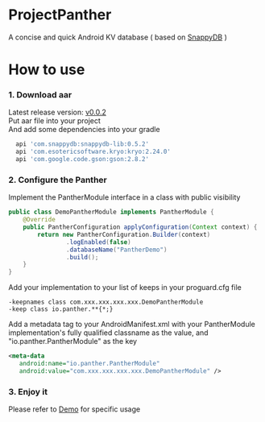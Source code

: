 # ProjectPanther
A concise and quick Android KV database ( based on [SnappyDB](https://github.com/nhachicha/SnappyDB) )

# How to use
### 1. Download aar
Latest release version: [v0.0.2](https://github.com/lishen19920525/ProjectPanther/releases)
</br>
Put aar file into your project
</br>
And add some dependencies into your gradle
```groovy
  api 'com.snappydb:snappydb-lib:0.5.2'
  api 'com.esotericsoftware.kryo:kryo:2.24.0'
  api 'com.google.code.gson:gson:2.8.2'
```

### 2. Configure the Panther
Implement the PantherModule interface in a class with public visibility
```java
public class DemoPantherModule implements PantherModule {
    @Override
    public PantherConfiguration applyConfiguration(Context context) {
        return new PantherConfiguration.Builder(context)
                .logEnabled(false)
                .databaseName("PantherDemo")
                .build();
    }
}
```
Add your implementation to your list of keeps in your proguard.cfg file
```
-keepnames class com.xxx.xxx.xxx.xxx.DemoPantherModule
-keep class io.panther.**{*;}
```
Add a metadata tag to your AndroidManifest.xml with your PantherModule implementation's fully qualified classname as the value, and "io.panther.PantherModule" as the key
```xml
<meta-data
   android:name="io.panther.PantherModule"
   android:value="com.xxx.xxx.xxx.xxx.DemoPantherModule" />
```
### 3. Enjoy it
Please refer to [Demo](https://github.com/lishen19920525/ProjectPanther/tree/master/app/src/main/java/io/panther/demo) for specific usage
